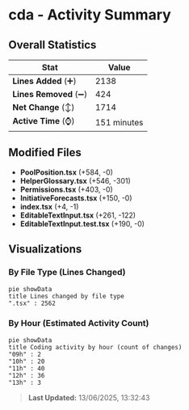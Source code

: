 # cda - Activity Summary 

## Overall Statistics

| Stat                   | Value                                                             |
| ---------------------- | ----------------------------------------------------------------- |
| **Lines Added** (➕)   | 2138                                          |
| **Lines Removed** (➖) | 424                                        |
| **Net Change** (↕)    | 1714                |
| **Active Time** (⌚)   | 151 minutes |


## Modified Files
- **PoolPosition.tsx** (+584, -0)
- **HelperGlossary.tsx** (+546, -301)
- **Permissions.tsx** (+403, -0)
- **InitiativeForecasts.tsx** (+150, -0)
- **index.tsx** (+4, -1)
- **EditableTextInput.tsx** (+261, -122)
- **EditableTextInput.test.tsx** (+190, -0)

## Visualizations

### By File Type (Lines Changed)

```mermaid
pie showData
title Lines changed by file type
".tsx" : 2562
```

### By Hour (Estimated Activity Count)

```mermaid
pie showData
title Coding activity by hour (count of changes)
"09h" : 2
"10h" : 20
"11h" : 40
"12h" : 36
"13h" : 3
```


> **Last Updated:** 13/06/2025, 13:32:43